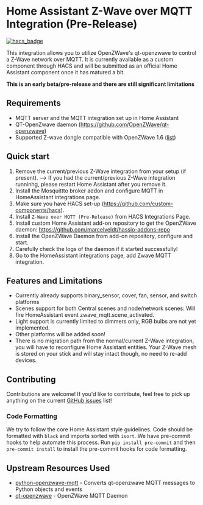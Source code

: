 # Home Assistant Z-Wave over MQTT Integration (Pre-Release)
[![hacs_badge](https://img.shields.io/badge/HACS-Custom-orange.svg)](https://github.com/custom-components/hacs)

This integration allows you to utilize OpenZWave's qt-openzwave to control a Z-Wave network over MQTT. It is currently available as a custom component through HACS and will be submitted as an official Home Assistant component once it has matured a bit.

**This is an early beta/pre-release and there are still significant limitations**

## Requirements

- MQTT server and the MQTT integration set up in Home Assistant
- QT-OpenZwave daemon (https://github.com/OpenZWave/qt-openzwave)
- Supported Z-wave dongle compatible with OpenZWave 1.6 ([list](https://www.home-assistant.io/docs/z-wave/controllers/#supported-z-wave-usb-sticks--hardware-modules))

## Quick start
1. Remove the current/previous Z-Wave integration from your setup (if present).
   --> If you had the current/previous Z-Wave integration runninhg, please restart Home Assistant after you remove it.
2. Install the Mosquittto broker addon and configure MQTT in HomeAssistant integrations page.
3. Make sure you have HACS set-up (https://github.com/custom-components/hacs).
4. Install `Z-Wave over MQTT (Pre-Release)` from HACS Integrations Page.
5. Install custom Home Assistant add-on repository to get the OpenZWave daemon: https://github.com/marcelveldt/hassio-addons-repo
6. Install the OpenZWave Daemon from add-on repository, configure and start.
7. Carefully check the logs of the daemon if it started successfully!
8. Go to the HomeAssistant integrations page, add Zwave MQTT integration.

## Features and Limitations
- Currently already supports binary_sensor, cover, fan, sensor, and switch platforms
- Scenes support for both Central scenes and node/network scenes:
    Will fire HomeAssistant event zwave_mqtt.scene_activated.
- Light support is currently limited to dimmers only, RGB bulbs are not yet implemented.
- Other platforms will be added soon!
- There is no migration path from the normal/current Z-Wave integration, you will have to reconfigure Home Assistant entities. Your Z-Wave mesh is stored on your stick and will stay intact though, no need to re-add devices.

## Contributing
Contributions are welcome! If you'd like to contribute, feel free to pick up anything on the current [GitHub issues](https://github.com/cgarwood/homeassistant-zwave_mqtt/issues) list!

### Code Formatting
We try to follow the core Home Assistant style guidelines. Code should be formatted with `black` and imports sorted with `isort`. We have pre-commit hooks to help automate this process. Run `pip install pre-commit` and then `pre-commit install` to install the pre-commit hooks for code formatting.

## Upstream Resources Used
- [python-openzwave-mqtt](https://github.com/cgarwood/python-openzwave-mqtt) - Converts qt-openzwave MQTT messages to Python objects and events
- [qt-openzwave](https://github.com/OpenZWave/qt-openzwave) - OpenZWave MQTT Daemon
